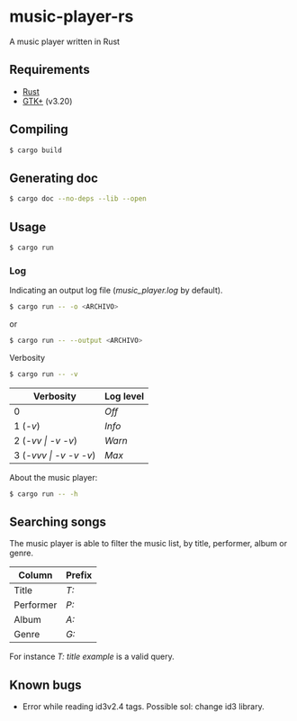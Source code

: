# music-player-rs
A music player written in Rust

## Requirements

* [Rust](https://www.rust-lang.org/en-US/install.html)
* [GTK+](https://www.gtk.org/download/linux.php) (v3.20)

## Compiling

```bash
$ cargo build
```

## Generating doc

```bash
$ cargo doc --no-deps --lib --open
```

## Usage

```bash
$ cargo run
```

### Log
Indicating an output log file (_music_player.log_ by default).

```bash
$ cargo run -- -o <ARCHIVO>
```
or

```bash
$ cargo run -- --output <ARCHIVO>
```
Verbosity

```bash
$ cargo run -- -v
```
Verbosity  | Log level
------------ | -------------
0 | _Off_
1 (_-v_) | _Info_
2 (_-vv \| -v -v_) | _Warn_
3 (_-vvv \| -v -v -v_) | _Max_

About the music player:

```bash
$ cargo run -- -h
```

## Searching songs

The music player is able to filter the music list, by title, performer, album or genre.

Column  | Prefix
------------ | -------------
Title | _T:_
Performer | _P:_
Album | _A:_
Genre | _G:_

For instance _T: title example_ is a valid query.

## Known bugs
* Error while reading id3v2.4 tags. Possible sol: change id3 library.
